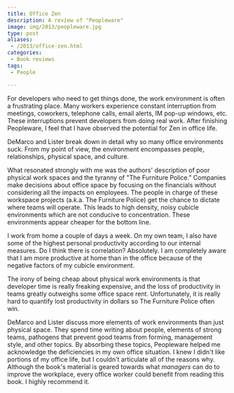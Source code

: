 ```yaml
---
title: Office Zen
description: A review of "Peopleware"
image: img/2013/peopleware.jpg
type: post
aliases:
 - /2013/office-zen.html
categories:
 - Book reviews
tags:
 - People

---
```

For developers who need to get things done, the work environment is often a
frustrating place. Many workers experience constant interruption from meetings,
coworkers, telephone calls, email alerts, IM pop-up windows, etc. These
interruptions prevent developers from doing real work. After finishing
Peopleware, I feel that I have observed the potential for Zen in office life.

DeMarco and Lister break down in detail why so many office environments suck.
From my point of view, the environment encompasses people, relationships,
physical space, and culture.

What resonated strongly with me was the authors' description of poor physical
work spaces and the tyranny of "The Furniture Police." Companies make decisions
about office space by focusing on the financials without considering all the
impacts on employees. The people in charge of these workspace projects (a.k.a.
The Furniture Police) get the chance to dictate where teams will operate. This
leads to high density, noisy cubicle environments which are not conducive to
concentration. These environments appear cheaper for the bottom line.

I work from home a couple of days a week. On my own team, I also have some of
the highest personal productivity according to our internal measures. Do I
think there is correlation? Absolutely. I am completely aware that I am more
productive at home than in the office because of the negative factors of my
cubicle environment.

The irony of being cheap about physical work environments is that developer
time is really freaking expensive, and the loss of productivity in teams
greatly outweighs some office space rent. Unfortunately, it is really hard to
quantify lost productivity in dollars so The Furniture Police often win.

DeMarco and Lister discuss more elements of work environments than just
physical space. They spend time writing about people, elements of strong teams,
pathogens that prevent good teams from forming, management style, and other
topics. By absorbing these topics, Peopleware helped me acknowledge the
deficiencies in my own office situation. I knew I didn't like portions of my
office life, but I couldn't articulate all of the reasons why. Although the
book's material is geared towards what *managers* can do to improve the
workplace, every office worker could benefit from reading this book. I highly
recommend it.
